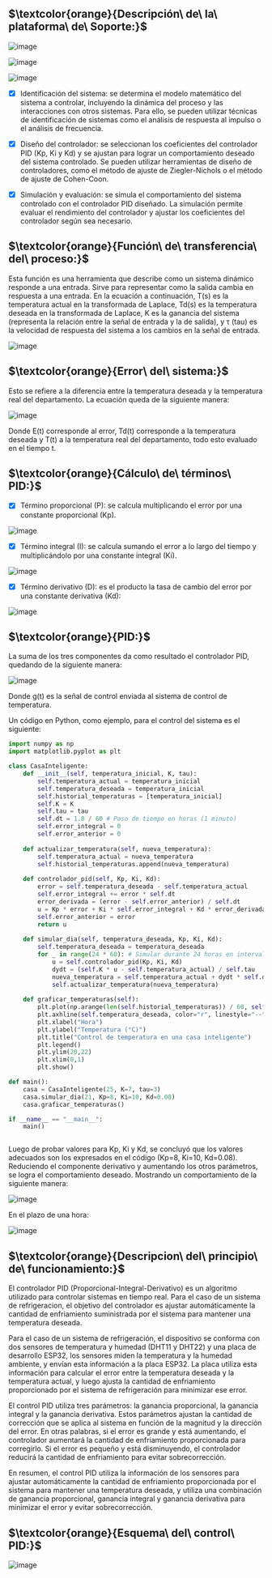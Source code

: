 
## $\textcolor{orange}{Descripción\ de\ la\ plataforma\ de\ Soporte:}$

![image](https://user-images.githubusercontent.com/46485082/236715490-f53f88d9-e4f2-4875-a7ad-c1c3ed129750.png)



![image](https://user-images.githubusercontent.com/46485082/236715823-a99b8eff-fbdf-485a-a5fa-393cb33b8d75.png)

![image](https://user-images.githubusercontent.com/46485082/236715887-c90cb93c-4eb6-4ac0-a10d-7dec13a6cd7c.png)



- [x] Identificación del sistema: se determina el modelo matemático del sistema a controlar, incluyendo la dinámica del proceso y las interacciones con otros sistemas.       Para ello, se pueden utilizar técnicas de identificación de sistemas como el análisis de respuesta al impulso o el análisis de frecuencia.

- [x] Diseño del controlador: se seleccionan los coeficientes del controlador PID (Kp, Ki y Kd) y se ajustan para lograr un comportamiento
      deseado del sistema  controlado. Se pueden utilizar herramientas de diseño de controladores, como el método de ajuste de 
      Ziegler-Nichols o el método de ajuste de Cohen-Coon.

- [x] Simulación y evaluación: se simula el comportamiento del sistema controlado con el controlador PID diseñado. La simulación permite evaluar el 
      rendimiento del  controlador y ajustar los coeficientes del controlador según sea necesario.


## $\textcolor{orange}{Función\ de\ transferencia\ del\ proceso:}$

Esta función es una herramienta que describe como un sistema dinámico responde a una entrada. Sirve
para representar como la salida cambia en respuesta a una entrada. En la ecuación a continuación, T(s)
es la temperatura actual en la transformada de Laplace, Td(s) es la temperatura deseada en la
transformada de Laplace, K es la ganancia del sistema (representa la relación entre la señal de entrada y
la de salida), y τ (tau) es la velocidad de respuesta del sistema a los cambios en la señal de entrada.

![image](https://user-images.githubusercontent.com/46485082/235377585-665e762b-443c-4d91-8492-78dbda22d22b.png)


## $\textcolor{orange}{Error\ del\ sistema:}$

Esto se refiere a la diferencia entre la temperatura deseada y la temperatura real del departamento. La
ecuación queda de la siguiente manera:

![image](https://user-images.githubusercontent.com/46485082/235377606-12f325b7-da8a-4e28-83c8-f1d6391b5e7e.png)


Donde E(t) corresponde al error, Td(t) corresponde a la temperatura deseada y T(t) a la temperatura real
del departamento, todo esto evaluado en el tiempo t.

## $\textcolor{orange}{Cálculo\ de\ términos\ PID:}$

- [x] Término proporcional (P): se calcula multiplicando el error por una constante proporcional (Kp).

![image](https://user-images.githubusercontent.com/46485082/235377627-fc4972aa-cbba-4578-8f7d-8654392326ee.png)


- [x] Término integral (I): se calcula sumando el error a lo largo del tiempo y multiplicándolo por una constante integral (Ki).


![image](https://user-images.githubusercontent.com/46485082/235377405-3f7a6c2e-edd5-4042-a96e-9bf8a6419b27.png)


- [x] Término derivativo (D): es el producto la tasa de cambio del error por una constante derivativa (Kd):

![image](https://user-images.githubusercontent.com/46485082/235377670-52301a6e-2dc9-4fc8-9a90-b7d48c47d518.png)

## $\textcolor{orange}{PID:}$

La suma de los tres componentes da como resultado el controlador PID, quedando de la siguiente
manera:


![image](https://user-images.githubusercontent.com/46485082/235377686-b1ec9275-2eee-4318-ade8-1a49707965bc.png)


Donde g(t) es la señal de control enviada al sistema de control de temperatura.

Un código en Python, como ejemplo, para el control del sistema es el siguiente:


```python
import numpy as np
import matplotlib.pyplot as plt

class CasaInteligente:
    def __init__(self, temperatura_inicial, K, tau):
        self.temperatura_actual = temperatura_inicial
        self.temperatura_deseada = temperatura_inicial
        self.historial_temperaturas = [temperatura_inicial]
        self.K = K
        self.tau = tau
        self.dt = 1.0 / 60 # Paso de tiempo en horas (1 minuto)
        self.error_integral = 0
        self.error_anterior = 0
        
    def actualizar_temperatura(self, nueva_temperatura):
        self.temperatura_actual = nueva_temperatura
        self.historial_temperaturas.append(nueva_temperatura)
        
    def controlador_pid(self, Kp, Ki, Kd):
        error = self.temperatura_deseada - self.temperatura_actual
        self.error_integral += error * self.dt
        error_derivada = (error - self.error_anterior) / self.dt
        u = Kp * error + Ki * self.error_integral + Kd * error_derivada
        self.error_anterior = error
        return u
    
    def simular_dia(self, temperatura_deseada, Kp, Ki, Kd):
        self.temperatura_deseada = temperatura_deseada
        for _ in range(24 * 60): # Simular durante 24 horas en intervalos de 1 minuto
            u = self.controlador_pid(Kp, Ki, Kd)
            dydt = (self.K * u - self.temperatura_actual) / self.tau
            nueva_temperatura = self.temperatura_actual + dydt * self.dt
            self.actualizar_temperatura(nueva_temperatura)
    
    def graficar_temperaturas(self):
        plt.plot(np.arange(len(self.historial_temperaturas)) / 60, self.historial_temperaturas, label="Temperatura")
        plt.axhline(self.temperatura_deseada, color="r", linestyle="--", label="Temperatura deseada")
        plt.xlabel("Hora")
        plt.ylabel("Temperatura (°C)")
        plt.title("Control de temperatura en una casa inteligente")
        plt.legend()
        plt.ylim(20,22)
        plt.xlim(0,1)
        plt.show()

def main():
    casa = CasaInteligente(25, K=7, tau=3)
    casa.simular_dia(21, Kp=8, Ki=10, Kd=0.08)
    casa.graficar_temperaturas()

if __name__ == "__main__":
    main()



```

Luego de probar valores para Kp, Ki y Kd, se concluyó que los valores adecuados son los expresados en el
código (Kp=8, Ki=10, Kd=0.08). Reduciendo el componente derivativo y aumentando los otros
parámetros, se logra el comportamiento deseado. Mostrando un comportamiento de la siguiente
manera:

![image](https://user-images.githubusercontent.com/46485082/235377484-b013c4a4-07ca-43e4-9204-27f877e42695.png)



En el plazo de una hora:

![image](https://user-images.githubusercontent.com/46485082/235377494-a79899ef-d915-4432-b451-ce53cc5147cf.png)




## $\textcolor{orange}{Descripcion\ del\ principio\ de\ funcionamiento:}$

El controlador PID (Proporcional-Integral-Derivativo) es un algoritmo utilizado para controlar sistemas en tiempo real. Para el caso de un sistema de refrigeracion, el objetivo del controlador es ajustar automáticamente la cantidad de enfriamiento suministrada por el sistema para mantener una temperatura deseada.

Para el caso de un sistema de refrigeración, el dispositivo se conforma con dos sensores de temperatura y humedad (DHT11 y DHT22) y una placa de desarrollo ESP32, los sensores miden la temperatura y la humedad ambiente, y envían esta información a la placa ESP32. La placa utiliza esta información para calcular el error entre la temperatura deseada y la temperatura actual, y luego ajusta la cantidad de enfriamiento proporcionado por el sistema de refrigeración para minimizar ese error.

El control PID utiliza tres parámetros: la ganancia proporcional, la ganancia integral y la ganancia derivativa. Estos parámetros ajustan la cantidad de corrección que se aplica al sistema en función de la magnitud y la dirección del error. En otras palabras, si el error es grande y está aumentando, el controlador aumentará la cantidad de enfriamiento proporcionada para corregirlo. Si el error es pequeño y está disminuyendo, el controlador reducirá la cantidad de enfriamiento para evitar sobrecorrección.

En resumen, el control PID  utiliza la información de los sensores para ajustar automáticamente la cantidad de enfriamiento proporcionada por el sistema para mantener una temperatura deseada, y utiliza una combinación de ganancia proporcional, ganancia integral y ganancia derivativa para minimizar el error y evitar sobrecorrección.

## $\textcolor{orange}{Esquema\ del\ control\ PID:}$

![image](https://user-images.githubusercontent.com/46485082/235324427-de49fe65-964a-44b6-a239-a0823613a980.png)








